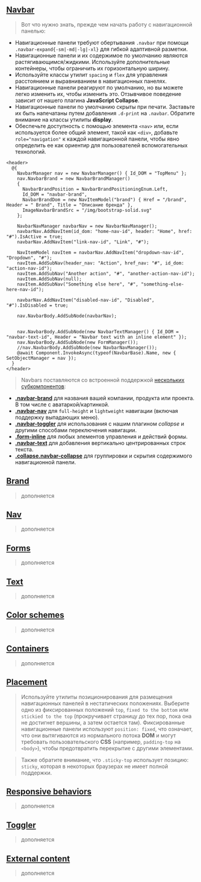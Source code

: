 ## [Navbar](https://getbootstrap.com/docs/4.3/components/navbar/)
> Вот что нужно знать, прежде чем начать работу с навигационной панелью:

- Навигационные панели требуют обертывания `.navbar` при помощи `.navbar-expand{-sm|-md|-lg|-xl}` для гибкой адаптивной разметки.
- Навигационные панели и их содержимое по умолчанию являются растягивающимся/жидкими. Используйте дополнительные контейнеры, чтобы ограничить их горизонтальную ширину.
- Используйте классы утилит `spacing` и `flex` для управления расстоянием и выравниванием в навигационных панелях.
- Навигационные панели реагируют по умолчанию, но вы можете легко изменить их, чтобы изменить это. Отзывчивое поведение зависит от нашего плагина **JavaScript Collapse**.
- Навигационные панели по умолчанию скрыты при печати. Заставьте их быть напечатаны путем добавления `.d-print` на `.navbar`. Обратите внимание на классы утилиты **display**.
- Обеспечьте доступность с помощью элемента `<nav>` или, если используется более общий элемент, такой как `<div>`, добавьте `role="navigation"` к каждой навигационной панели, чтобы явно определить ее как ориентир для пользователей вспомогательных технологий.

```cshtml
<header>
  @{
    NavbarManager nav = new NavbarManager() { Id_DOM = "TopMenu" };
    nav.NavbarBrand = new NavbarBrandManager()
    {
      NavbarBrandPosition = NavbarBrandPositioningEnum.Left,
      Id_DOM = "navbar-brand",
      NavbarBrandDom = new NavItemModel("brand") { Href = "/brand", Header = " Brand", Title = "Описание бренда" },
      ImageNavbarBrandSrc = "/img/bootstrap-solid.svg"
    };

    NavbarNavManager navbarNav = new NavbarNavManager();
    navbarNav.AddNavItem(id_dom: "home-nav-id", header: "Home", href: "#").IsActive = true;
    navbarNav.AddNavItem("link-nav-id", "Link", "#");

    NavItemModel navItem = navbarNav.AddNavItem("dropdown-nav-id", "Dropdown", "#");
    navItem.AddSubNav(header_nav: "Action", href_nav: "#", id_dom: "action-nav-id");
    navItem.AddSubNav("Another action", "#", "another-action-nav-id");
    navItem.AddSubNav(null);
    navItem.AddSubNav("Something else here", "#", "something-else-here-nav-id");

    navbarNav.AddNavItem("disabled-nav-id", "Disabled", "#").IsDisabled = true;

    nav.NavbarBody.AddSubNode(navbarNav);


    nav.NavbarBody.AddSubNode(new NavbarTextManager() { Id_DOM = "navbar-text-id", Header = "Navbar text with an inline element" });
    nav.NavbarBody.AddSubNode(new FormManager());
    //nav.NavbarBody.AddSubNode(new NavbarNavManager());
    @await Component.InvokeAsync(typeof(NavbarBase).Name, new { SetObjectManager = nav });
  }
</header>
```



> Navbars поставляются со встроенной поддержкой [нескольких субкомпонентов](https://getbootstrap.com/docs/4.3/components/navbar/#supported-content):

- [**.navbar-brand**](https://github.com/badhitman/BootstrapViewComponentsRazorLibrary/tree/master/Components/bootstrap/navbar#brand) для названия вашей компании, продукта или проекта. В том числе с аватаркой/картинкой.
- [**.navbar-nav**](https://github.com/badhitman/BootstrapViewComponentsRazorLibrary/tree/master/Components/bootstrap/navbar#nav) для `full-height` и `lightweight` навигации (включая поддержку выпадающих меню).
- [**.navbar-toggler**](https://github.com/badhitman/BootstrapViewComponentsRazorLibrary/tree/master/Components/bootstrap/navbar#toggler) для использования с нашим плагином _collapse_ и другими способами переключения навигации.
- [**.form-inline**](https://github.com/badhitman/BootstrapViewComponentsRazorLibrary/tree/master/Components/bootstrap/navbar#forms) для любых элементов управления и действий формы.
- [**.navbar-text**](https://github.com/badhitman/BootstrapViewComponentsRazorLibrary/tree/master/Components/bootstrap/navbar#text) для добавления вертикально центрированных строк текста.
- [**.collapse.navbar-collapse**](https://github.com/badhitman/BootstrapViewComponentsRazorLibrary/tree/master/Components/bootstrap/navbar#external-content) для группировки и скрытия содержимого навигационной панели.

## [Brand](https://getbootstrap.com/docs/4.3/components/navbar/#brand)
>  дополняется

## [Nav](https://getbootstrap.com/docs/4.3/components/navbar/#nav)
>  дополняется

## [Forms](https://getbootstrap.com/docs/4.3/components/navbar/#forms)
>  дополняется

## [Text](https://getbootstrap.com/docs/4.3/components/navbar/#text)
>  дополняется

## [Color schemes](https://getbootstrap.com/docs/4.3/components/navbar/#color-schemes)
>  дополняется

## [Containers](https://getbootstrap.com/docs/4.3/components/navbar/#containers)
>  дополняется

## [Placement](https://getbootstrap.com/docs/4.3/components/navbar/#placement)
>  Используйте утилиты позиционирования для размещения навигационных панелей в нестатических положениях.
Выберите одно из фиксированных положений `top`, `fixed to the bottom` или `stickied to the top` (прокручивает страницу до тех пор, пока она не достигнет вершины, а затем остается там).
Фиксированные навигационные панели используют `position: fixed`, что означает, что они вытягиваются из нормального потока **DOM** и могут требовать пользовательского **CSS** (например, `padding-top` на `<body>`), чтобы предотвратить перекрытие с другими элементами.

> Также обратите внимание, что `.sticky-top` использует позицию: `sticky`, которая в некоторых браузерах не имеет полной поддержки.

## [Responsive behaviors](https://getbootstrap.com/docs/4.3/components/navbar/#responsive-behaviors)
>  дополняется

## [Toggler](https://getbootstrap.com/docs/4.3/components/navbar/#toggler)
>  дополняется

## [External content](https://getbootstrap.com/docs/4.3/components/navbar/#external-content)
>  дополняется